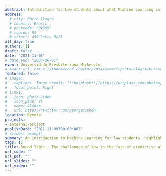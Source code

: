 ```yaml
---
abstract: Introduction for Law students about what Machine Learning is and some challenges that are important for this area. Among them, algorithmic biases, deep fakes, data privacy and applications stand out. November 2021, Universidade Presbiteriana Mackenzie, São Paulo - SP, Brazil.
address:
  # city: Porto Alegre
  # country: Brazil
  # postcode: "94305"
  # region: RS
  # street: 450 Serra Mall
all_day: true
authors: []
draft: false
date: "2021-11-09"
# date_end: "2030-06-01"
event: Universidade Presbiteriana Mackenzie
# event_url: https://thedevconf.com/tdc/2024/summit-porto-alegre/hub-mentorias
featured: false
# image:
#   caption: 'Image credit: [**Unsplash**](https://unsplash.com/photos/bzdhc5b3Bxs)'
#   focal_point: Right
# links:
# - icon: photo-video
#   icon_pack: fa
#   name: Slides
#   url: https://twitter.com/georgecushen
location: Remote
projects:
- internal-project
publishDate: "2021-11-09T00:00:00Z"
# slides: example
summary: An introduction to Machine Learning for law students, highlighting key challenges like algorithmic bias, deepfakes, data privacy, and legal applications.
tags: []
title: Round Table - The challenges of law in the face of predictive algorithms
url_code: ""
url_pdf: ""
url_slides: ""
url_video: ""
---
```

